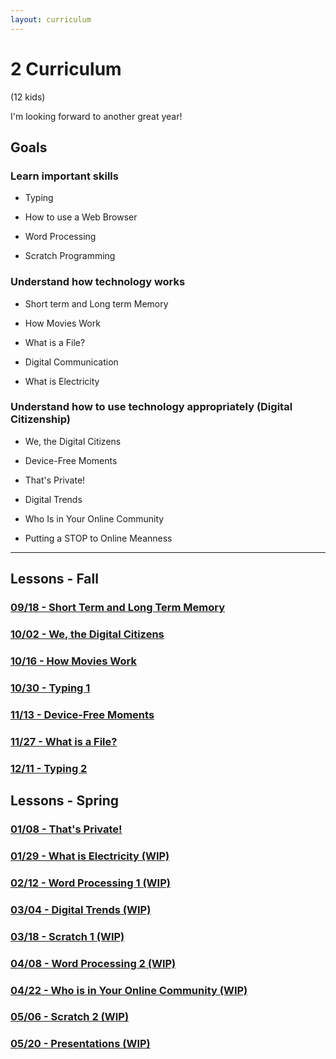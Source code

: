 ```yaml
---
layout: curriculum
---
```


# 2 Curriculum

(12 kids)

I'm looking forward to another great year!

## Goals

### Learn important skills

* Typing

* How to use a Web Browser

* Word Processing

* Scratch Programming


### Understand how technology works

* Short term and Long term Memory 

* How Movies Work

* What is a File?

* Digital Communication

* What is Electricity

### Understand how to use technology appropriately (Digital Citizenship)

* We, the Digital Citizens

* Device-Free Moments

* That's Private!

* Digital Trends

* Who Is in Your Online Community

* Putting a STOP to Online Meanness

---

## Lessons - Fall

### [09/18 - Short Term and Long Term Memory](short_term_and_long_term_memory.md)

### [10/02 - We, the Digital Citizens](we_the_digital_citizens.md)

### [10/16 - How Movies Work](how_movies_work.md)

### [10/30 - Typing 1](typing_1.md)

### [11/13 - Device-Free Moments](device_free_moments.md)

### [11/27 - What is a File?](what_is_a_file.md)

### [12/11 - Typing 2](typing_2.md)


## Lessons - Spring

### [01/08 - That's Private!](thats_private.md)

### [01/29 - What is Electricity (WIP)](what_is_electricity.md)

### [02/12 - Word Processing 1 (WIP)](word_processing_1.md)

### [03/04 - Digital Trends (WIP)](digital_trends.md)

### [03/18 - Scratch 1 (WIP)](scratch_1.md)

### [04/08 - Word Processing 2 (WIP)](word_processing_2.md)

### [04/22 - Who is in Your Online Community (WIP)](who_is_in_your_online_community.md)

### [05/06 - Scratch 2 (WIP)](scratch_2.md)

### [05/20 - Presentations (WIP)](presentations.md)
